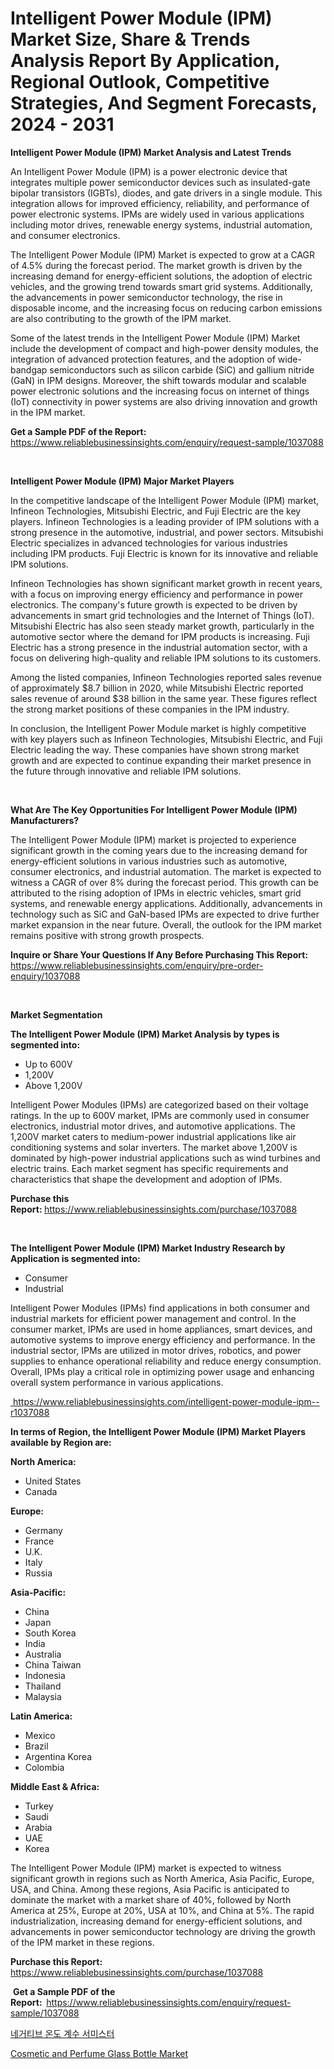 <p><h1>Intelligent Power Module (IPM) Market Size, Share & Trends Analysis Report By Application, Regional Outlook, Competitive Strategies, And Segment Forecasts, 2024 - 2031</h1></p><p><strong>Intelligent Power Module (IPM) Market Analysis and Latest Trends</strong></p>
<p><p>An Intelligent Power Module (IPM) is a power electronic device that integrates multiple power semiconductor devices such as insulated-gate bipolar transistors (IGBTs), diodes, and gate drivers in a single module. This integration allows for improved efficiency, reliability, and performance of power electronic systems. IPMs are widely used in various applications including motor drives, renewable energy systems, industrial automation, and consumer electronics.</p><p>The Intelligent Power Module (IPM) Market is expected to grow at a CAGR of 4.5% during the forecast period. The market growth is driven by the increasing demand for energy-efficient solutions, the adoption of electric vehicles, and the growing trend towards smart grid systems. Additionally, the advancements in power semiconductor technology, the rise in disposable income, and the increasing focus on reducing carbon emissions are also contributing to the growth of the IPM market.</p><p>Some of the latest trends in the Intelligent Power Module (IPM) Market include the development of compact and high-power density modules, the integration of advanced protection features, and the adoption of wide-bandgap semiconductors such as silicon carbide (SiC) and gallium nitride (GaN) in IPM designs. Moreover, the shift towards modular and scalable power electronic solutions and the increasing focus on internet of things (IoT) connectivity in power systems are also driving innovation and growth in the IPM market.</p></p>
<p><strong>Get a Sample PDF of the Report:&nbsp;</strong> <a href="https://www.reliablebusinessinsights.com/enquiry/request-sample/1037088">https://www.reliablebusinessinsights.com/enquiry/request-sample/1037088</a></p>
<p>&nbsp;</p>
<p><strong>Intelligent Power Module (IPM) Major Market Players</strong></p>
<p><p>In the competitive landscape of the Intelligent Power Module (IPM) market, Infineon Technologies, Mitsubishi Electric, and Fuji Electric are the key players. Infineon Technologies is a leading provider of IPM solutions with a strong presence in the automotive, industrial, and power sectors. Mitsubishi Electric specializes in advanced technologies for various industries including IPM products. Fuji Electric is known for its innovative and reliable IPM solutions.</p><p>Infineon Technologies has shown significant market growth in recent years, with a focus on improving energy efficiency and performance in power electronics. The company's future growth is expected to be driven by advancements in smart grid technologies and the Internet of Things (IoT). Mitsubishi Electric has also seen steady market growth, particularly in the automotive sector where the demand for IPM products is increasing. Fuji Electric has a strong presence in the industrial automation sector, with a focus on delivering high-quality and reliable IPM solutions to its customers.</p><p>Among the listed companies, Infineon Technologies reported sales revenue of approximately $8.7 billion in 2020, while Mitsubishi Electric reported sales revenue of around $38 billion in the same year. These figures reflect the strong market positions of these companies in the IPM industry.</p><p>In conclusion, the Intelligent Power Module market is highly competitive with key players such as Infineon Technologies, Mitsubishi Electric, and Fuji Electric leading the way. These companies have shown strong market growth and are expected to continue expanding their market presence in the future through innovative and reliable IPM solutions.</p></p>
<p>&nbsp;</p>
<p><strong>What Are The Key Opportunities For Intelligent Power Module (IPM) Manufacturers?</strong></p>
<p><p>The Intelligent Power Module (IPM) market is projected to experience significant growth in the coming years due to the increasing demand for energy-efficient solutions in various industries such as automotive, consumer electronics, and industrial automation. The market is expected to witness a CAGR of over 8% during the forecast period. This growth can be attributed to the rising adoption of IPMs in electric vehicles, smart grid systems, and renewable energy applications. Additionally, advancements in technology such as SiC and GaN-based IPMs are expected to drive further market expansion in the near future. Overall, the outlook for the IPM market remains positive with strong growth prospects.</p></p>
<p><strong>Inquire or Share Your Questions If Any Before Purchasing This Report:</strong> <a href="https://www.reliablebusinessinsights.com/enquiry/pre-order-enquiry/1037088">https://www.reliablebusinessinsights.com/enquiry/pre-order-enquiry/1037088</a></p>
<p>&nbsp;</p>
<p><strong>Market Segmentation</strong></p>
<p><strong>The Intelligent Power Module (IPM) Market Analysis by types is segmented into:</strong></p>
<p><ul><li>Up to 600V</li><li>1,200V</li><li>Above 1,200V</li></ul></p>
<p><p>Intelligent Power Modules (IPMs) are categorized based on their voltage ratings. In the up to 600V market, IPMs are commonly used in consumer electronics, industrial motor drives, and automotive applications. The 1,200V market caters to medium-power industrial applications like air conditioning systems and solar inverters. The market above 1,200V is dominated by high-power industrial applications such as wind turbines and electric trains. Each market segment has specific requirements and characteristics that shape the development and adoption of IPMs.</p></p>
<p><strong>Purchase this Report:&nbsp;</strong><a href="https://www.reliablebusinessinsights.com/purchase/1037088">https://www.reliablebusinessinsights.com/purchase/1037088</a></p>
<p>&nbsp;</p>
<p><strong>The Intelligent Power Module (IPM) Market Industry Research by Application is segmented into:</strong></p>
<p><ul><li>Consumer</li><li>Industrial</li></ul></p>
<p><p>Intelligent Power Modules (IPMs) find applications in both consumer and industrial markets for efficient power management and control. In the consumer market, IPMs are used in home appliances, smart devices, and automotive systems to improve energy efficiency and performance. In the industrial sector, IPMs are utilized in motor drives, robotics, and power supplies to enhance operational reliability and reduce energy consumption. Overall, IPMs play a critical role in optimizing power usage and enhancing overall system performance in various applications.</p></p>
<p><a href="https://www.reliablebusinessinsights.com/intelligent-power-module-ipm--r1037088">&nbsp;https://www.reliablebusinessinsights.com/intelligent-power-module-ipm--r1037088</a></p>
<p><strong>In terms of Region, the Intelligent Power Module (IPM) Market Players available by Region are:</strong></p>
<p>
    <p> <strong> North America: </strong>
        <ul>
            <li>United States</li>
            <li>Canada</li>
        </ul>
        </p> 
    <p> <strong> Europe: </strong>
        <ul>
            <li>Germany</li>
            <li>France</li>
            <li>U.K.</li>
            <li>Italy</li>
            <li>Russia</li>
        </ul>
        </p> 
    <p> <strong> Asia-Pacific: </strong>
        <ul>
            <li>China</li>
            <li>Japan</li>
            <li>South Korea</li>
            <li>India</li>
            <li>Australia</li>
            <li>China Taiwan</li>
            <li>Indonesia</li>
            <li>Thailand</li>
            <li>Malaysia</li>
        </ul>
        </p> 
    <p> <strong> Latin America: </strong>
        <ul>
            <li>Mexico</li>
            <li>Brazil</li>
            <li>Argentina Korea</li>
            <li>Colombia</li>
        </ul>
        </p> 
    <p> <strong> Middle East & Africa: </strong>
        <ul>
            <li>Turkey</li>
            <li>Saudi</li>
            <li>Arabia</li>
            <li>UAE</li>
            <li>Korea</li>
        </ul>
    </p>
    </p>
<p><p>The Intelligent Power Module (IPM) market is expected to witness significant growth in regions such as North America, Asia Pacific, Europe, USA, and China. Among these regions, Asia Pacific is anticipated to dominate the market with a market share of 40%, followed by North America at 25%, Europe at 20%, USA at 10%, and China at 5%. The rapid industrialization, increasing demand for energy-efficient solutions, and advancements in power semiconductor technology are driving the growth of the IPM market in these regions.</p></p>
<p><strong>Purchase this Report: </strong><a href="https://www.reliablebusinessinsights.com/purchase/1037088">https://www.reliablebusinessinsights.com/purchase/1037088</a></p>
<p>&nbsp;<strong>Get a Sample PDF of the Report:&nbsp;&nbsp;</strong><a href="https://www.reliablebusinessinsights.com/enquiry/request-sample/1037088">https://www.reliablebusinessinsights.com/enquiry/request-sample/1037088</a></p>
<p><strong></strong></p>
<p><p><a href="https://github.com/wallacBahrtyinger567686/Market-Research-Report-List-2/blob/main/9794455124593.md">네거티브 온도 계수 서미스터</a></p><p><a href="https://github.com/saplakhanom821/Market-Research-Report-List-1/blob/main/cosmetic-and-perfume-glass-bottle-market.md">Cosmetic and Perfume Glass Bottle Market</a></p></p>